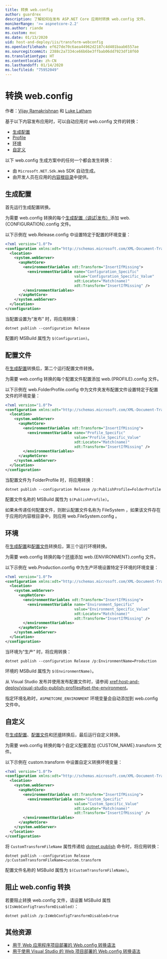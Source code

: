 ```yaml
---
title: 转换 web.config
author: guardrex
description: 了解如何在发布 ASP.NET Core 应用时转换 web.config 文件。
monikerRange: '>= aspnetcore-2.2'
ms.author: riande
ms.custom: mvc
ms.date: 01/13/2020
uid: host-and-deploy/iis/transform-webconfig
ms.openlocfilehash: ef627de70c6aea44962d2187c4d401baab6557ae
ms.sourcegitcommit: 2388c2a7334ce66b6be3ffbab06dd7923df18f60
ms.translationtype: HT
ms.contentlocale: zh-CN
ms.lasthandoff: 01/14/2020
ms.locfileid: "75952049"
---
```

# <a name="transform-webconfig"></a>转换 web.config

作者：[Vijay Ramakrishnan](https://github.com/vijayrkn) 和 [Luke Latham](https://github.com/guardrex)

基于以下内容发布应用时，可以自动应用对 web.config  文件的转换：

* [生成配置](#build-configuration)
* [Profile](#profile)
* [环境](#environment)
* [自定义](#custom)

以下 web.config  生成方案中的任何一个都会发生转换：

* 由 `Microsoft.NET.Sdk.Web` SDK 自动生成。
* 由开发人员在应用的[内容根目录](xref:fundamentals/index#content-root)中提供。

## <a name="build-configuration"></a>生成配置

首先运行生成配置转换。

为需要 web.config  转换的每个[生成配置（调试|发布）](/dotnet/core/tools/dotnet-publish#options)添加 web.{CONFIGURATION}.config  文件。

以下示例在 web.Release.config  中设置特定于配置的环境变量：

```xml
<?xml version="1.0"?>
<configuration xmlns:xdt="http://schemas.microsoft.com/XML-Document-Transform">
  <location>
    <system.webServer>
      <aspNetCore>
        <environmentVariables xdt:Transform="InsertIfMissing">
          <environmentVariable name="Configuration_Specific" 
                               value="Configuration_Specific_Value" 
                               xdt:Locator="Match(name)" 
                               xdt:Transform="InsertIfMissing" />
        </environmentVariables>
      </aspNetCore>
    </system.webServer>
  </location>
</configuration>
```

当配置设置为“发布”  时，将应用转换：

```dotnetcli
dotnet publish --configuration Release
```

配置的 MSBuild 属性为 `$(Configuration)`。

## <a name="profile"></a>配置文件

在[生成配置](#build-configuration)转换后，第二个运行配置文件转换。

为需要 web.config  转换的每个配置文件配置添加 web.{PROFILE}.config  文件。

以下示例在 web.FolderProfile.config  中为文件夹发布配置文件设置特定于配置文件的环境变量：

```xml
<?xml version="1.0"?>
<configuration xmlns:xdt="http://schemas.microsoft.com/XML-Document-Transform">
  <location>
    <system.webServer>
      <aspNetCore>
        <environmentVariables xdt:Transform="InsertIfMissing">
          <environmentVariable name="Profile_Specific" 
                               value="Profile_Specific_Value" 
                               xdt:Locator="Match(name)" 
                               xdt:Transform="InsertIfMissing" />
        </environmentVariables>
      </aspNetCore>
    </system.webServer>
  </location>
</configuration>
```

当配置文件为 FolderProfile  时，将应用转换：

```dotnetcli
dotnet publish --configuration Release /p:PublishProfile=FolderProfile
```

配置文件名称的 MSBuild 属性为 `$(PublishProfile)`。

如果未传递任何配置文件，则默认配置文件名称为 FileSystem  ，如果该文件存在于应用的内容根目录中，则应用 web.FileSystem.config  。

## <a name="environment"></a>环境

在[生成配置](#build-configuration)和[配置文件](#profile)转换后，第三个运行环境转换。

为需要 web.config  转换的每个[环境](xref:fundamentals/environments)添加 web.{ENVIRONMENT}.config  文件。

以下示例在 web.Production.config  中为生产环境设置特定于环境的环境变量：

```xml
<?xml version="1.0"?>
<configuration xmlns:xdt="http://schemas.microsoft.com/XML-Document-Transform">
  <location>
    <system.webServer>
      <aspNetCore>
        <environmentVariables xdt:Transform="InsertIfMissing">
          <environmentVariable name="Environment_Specific" 
                               value="Environment_Specific_Value" 
                               xdt:Locator="Match(name)" 
                               xdt:Transform="InsertIfMissing" />
        </environmentVariables>
      </aspNetCore>
    </system.webServer>
  </location>
</configuration>
```

当环境为“生产”  时，将应用转换：

```dotnetcli
dotnet publish --configuration Release /p:EnvironmentName=Production
```

环境的 MSBuild 属性为 `$(EnvironmentName)`。

从 Visual Studio 发布并使用发布配置文件时，请参阅 <xref:host-and-deploy/visual-studio-publish-profiles#set-the-environment>。

指定环境名称时，`ASPNETCORE_ENVIRONMENT` 环境变量会自动添加到 web.config  文件中。

## <a name="custom"></a>自定义

在[生成配置](#build-configuration)、[配置文件](#profile)和[环境](#environment)转换后，最后运行自定义转换。

为需要 web.config  转换的每个自定义配置添加 {CUSTOM_NAME}.transform  文件。

以下示例在 custom.transform  中设置自定义转换环境变量：

```xml
<?xml version="1.0"?>
<configuration xmlns:xdt="http://schemas.microsoft.com/XML-Document-Transform">
  <location>
    <system.webServer>
      <aspNetCore>
        <environmentVariables xdt:Transform="InsertIfMissing">
          <environmentVariable name="Custom_Specific" 
                               value="Custom_Specific_Value" 
                               xdt:Locator="Match(name)" 
                               xdt:Transform="InsertIfMissing" />
        </environmentVariables>
      </aspNetCore>
    </system.webServer>
  </location>
</configuration>
```

将 `CustomTransformFileName` 属性传递给 [dotnet publish](/dotnet/core/tools/dotnet-publish) 命令时，将应用转换：

```dotnetcli
dotnet publish --configuration Release /p:CustomTransformFileName=custom.transform
```

配置文件名称的 MSBuild 属性为 `$(CustomTransformFileName)`。

## <a name="prevent-webconfig-transformation"></a>阻止 web.config 转换

若要阻止转换 web.config  文件，请设置 MSBuild 属性 `$(IsWebConfigTransformDisabled)`：

```dotnetcli
dotnet publish /p:IsWebConfigTransformDisabled=true
```

## <a name="additional-resources"></a>其他资源

* [用于 Web 应用程序项目部署的 Web.config 转换语法](/previous-versions/dd465326(v=vs.100))
* [用于使用 Visual Studio 的 Web 项目部署的 Web.config 转换语法](/previous-versions/aspnet/dd465326(v=vs.110))
